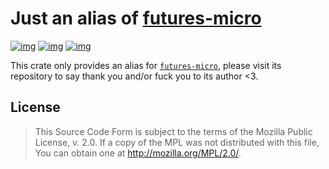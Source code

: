 # Just an alias of [futures-micro](https://github.com/irrustible/futures-micro)

[![img](https://img.shields.io/crates/l/ufut.svg)](https://github.com/r3v2d0g/ufut/blob/main/LICENSE.txt) [![img](https://img.shields.io/crates/v/ufut.svg)](https://crates.io/crates/ufut) [![img](https://docs.rs/ufut/badge.svg)](https://docs.rs/ufut)

This crate only provides an alias for [`futures-micro`](https://github.com/irrustible/futures-micro), please visit its repository to say thank you and/or fuck you to its author <3.


## License

> This Source Code Form is subject to the terms of the Mozilla Public License, v. 2.0. If a copy of the MPL was not distributed with this file, You can obtain one at <http://mozilla.org/MPL/2.0/>.
